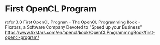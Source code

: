 # First OpenCL Program

refer 3.3 First OpenCL Program - The OpenCL Programming Book - Fixstars, a Software Company Devoted to "Speed up your Business"  
https://www.fixstars.com/en/opencl/book/OpenCLProgrammingBook/first-opencl-program/

